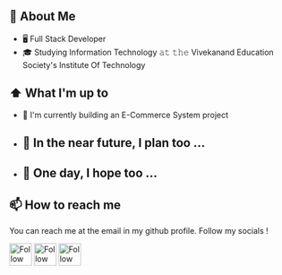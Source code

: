 ## :book: About Me
- 🖥 Full Stack Developer
- 🎓 Studying Information Technology 𝚊𝚝 𝚝𝚑𝚎 Vivekanand Education Society's Institute Of Technology

## ⬆ What I'm up to 
- 🔨 I'm currently building an E-Commerce System project
- 🎯 In the near future, I plan too ...
	- 
- 🤞 One day, I hope too ...
	- 

## 📫 How to reach me
You can reach me at the email in my github profile. Follow my socials !

[<img src="https://raw.githubusercontent.com/Raymo111/Raymo111/master/socials/linkedin.png" height="40em" align="center" alt="Follow Ninad Rao on LinkedIn" title="Follow Ninad Rao on LinkedIn"/>](https://www.linkedin.com/in/ninad-rao-04765b28/)
[<img src="https://raw.githubusercontent.com/Raymo111/Raymo111/master/socials/twitter.svg" height="40em" align="center" alt="Follow Ninad Rao on Twitter" title="Follow Ninad Rao on Twitter"/>](https://twitter.com/nindiya_0707)
[<img src="https://raw.githubusercontent.com/Raymo111/Raymo111/master/socials/instagram.svg" height="40em" align="center" alt="Follow Ninad Rao on Instagram" title="Follow Ninad Rao on Instagram"/>](https://www.instagram.com/ninadrao_0707/)
